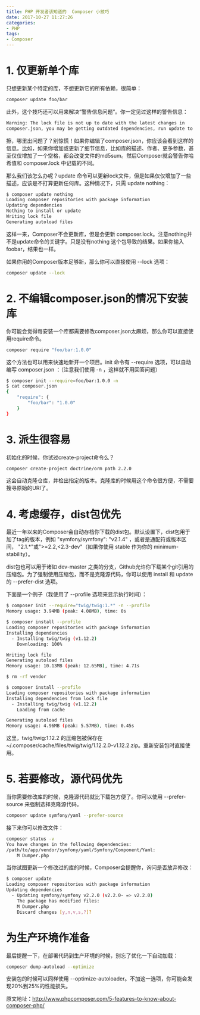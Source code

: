 ```yaml
---
title: PHP 开发者该知道的  Composer 小技巧
date: 2017-10-27 11:27:26
categories:
- PHP
tags:
- Composer
---
```


# 1. 仅更新单个库
只想更新某个特定的库，不想更新它的所有依赖，很简单：
``` bash
composer update foo/bar
```
此外，这个技巧还可以用来解决“警告信息问题”。你一定见过这样的警告信息：
``` bash
Warning: The lock file is not up to date with the latest changes in
composer.json, you may be getting outdated dependencies, run update to update them.
```
擦，哪里出问题了？别惊慌！如果你编辑了composer.json，你应该会看到这样的信息。比如，如果你增加或更新了细节信息，比如库的描述、作者、更多参数，甚至仅仅增加了一个空格，都会改变文件的md5sum。然后Composer就会警告你哈希值和 composer.lock 中记载的不同。

那么我们该怎么办呢？update 命令可以更新lock文件，但是如果仅仅增加了一些描述，应该是不打算更新任何库。这种情况下，只需 update nothing：
``` bash
$ composer update nothing
Loading composer repositories with package information
Updating dependencies
Nothing to install or update
Writing lock file
Generating autoload files
```
这样一来，Composer不会更新库，但是会更新 composer.lock。注意nothing并不是update命令的关键字。只是没有nothing 这个包导致的结果。如果你输入 foobar，结果也一样。

如果你用的Composer版本足够新，那么你可以直接使用 --lock 选项：
``` bash
composer update --lock
```

# 2. 不编辑composer.json的情况下安装库
你可能会觉得每安装一个库都需要修改composer.json太麻烦，那么你可以直接使用require命令。
``` js
composer require "foo/bar:1.0.0"
```
这个方法也可以用来快速地新开一个项目。init 命令有 --require 选项，可以自动编写 composer.json ：（注意我们使用 -n ，这样就不用回答问题）
``` bash
$ composer init --require=foo/bar:1.0.0 -n
$ cat composer.json
{
    "require": {
        "foo/bar": "1.0.0"
    }
}
```
# 3. 派生很容易
初始化的时候，你试过create-project命令么？
``` bash
composer create-project doctrine/orm path 2.2.0
```
这会自动克隆仓库，并检出指定的版本。克隆库的时候用这个命令很方便，不需要搜寻原始的URI了。
# 4. 考虑缓存，dist包优先
最近一年以来的Composer会自动存档你下载的dist包。默认设置下，dist包用于加了tag的版本，例如 "symfony/symfony": "v2.1.4" ，或者是通配符或版本区间， "2.1.*"或">=2.2,<2.3-dev"（如果你使用 stable 作为你的 minimum-stability）。

dist包也可以用于诸如 dev-master 之类的分支，Github允许你下载某个git引用的压缩包。为了强制使用压缩包，而不是克隆源代码，你可以使用 install 和 update 的 --prefer-dist 选项。

下面是一个例子（我使用了 --profile 选项来显示执行时间）：
``` bash
$ composer init --require="twig/twig:1.*" -n --profile
Memory usage: 3.94MB (peak: 4.08MB), time: 0s

$ composer install --profile
Loading composer repositories with package information
Installing dependencies
  - Installing twig/twig (v1.12.2)
    Downloading: 100%

Writing lock file
Generating autoload files
Memory usage: 10.13MB (peak: 12.65MB), time: 4.71s

$ rm -rf vendor

$ composer install --profile
Loading composer repositories with package information
Installing dependencies from lock file
  - Installing twig/twig (v1.12.2)
    Loading from cache

Generating autoload files
Memory usage: 4.96MB (peak: 5.57MB), time: 0.45s
```
这里，twig/twig:1.12.2 的压缩包被保存在 ~/.composer/cache/files/twig/twig/1.12.2.0-v1.12.2.zip。重新安装包时直接使用。
# 5. 若要修改，源代码优先
当你需要修改库的时候，克隆源代码就比下载包方便了。你可以使用 --prefer-source 来强制选择克隆源代码。
``` bash
composer update symfony/yaml --prefer-source
```
接下来你可以修改文件：
``` bash
composer status -v
You have changes in the following dependencies:
/path/to/app/vendor/symfony/yaml/Symfony/Component/Yaml:
    M Dumper.php
```
当你试图更新一个修改过的库的时候，Composer会提醒你，询问是否放弃修改：
``` bash
$ composer update
Loading composer repositories with package information
Updating dependencies
  - Updating symfony/symfony v2.2.0 (v2.2.0- => v2.2.0)
    The package has modified files:
    M Dumper.php
    Discard changes [y,n,v,s,?]?
```
# 为生产环境作准备

最后提醒一下，在部署代码到生产环境的时候，别忘了优化一下自动加载：
``` bash
composer dump-autoload --optimize
```
安装包的时候可以同样使用 --optimize-autoloader。不加这一选项，你可能会发现20%到25%的性能损失。

原文地址：http://www.phpcomposer.com/5-features-to-know-about-composer-php/